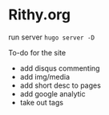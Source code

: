 # Rithy.org

run server `hugo server -D`

To-do for the site

- add disqus commenting
- add img/media
- add short desc to pages
- add google analytic
- take out tags